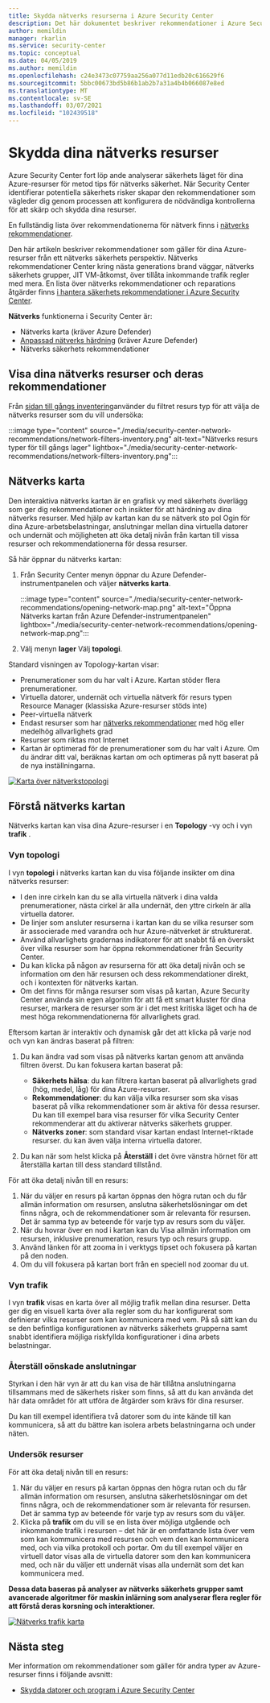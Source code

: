 ```yaml
---
title: Skydda nätverks resurserna i Azure Security Center
description: Det här dokumentet beskriver rekommendationer i Azure Security Center som hjälper dig att skydda dina Azure-nätverks resurser och hålla dig informerad om säkerhets principer.
author: memildin
manager: rkarlin
ms.service: security-center
ms.topic: conceptual
ms.date: 04/05/2019
ms.author: memildin
ms.openlocfilehash: c24e3473c07759aa256a077d11edb20c616629f6
ms.sourcegitcommit: 5bbc00673bd5b86b1ab2b7a31a4b4b066087e8ed
ms.translationtype: MT
ms.contentlocale: sv-SE
ms.lasthandoff: 03/07/2021
ms.locfileid: "102439518"
---
```

# <a name="protect-your-network-resources"></a>Skydda dina nätverks resurser
Azure Security Center fort löp ande analyserar säkerhets läget för dina Azure-resurser för metod tips för nätverks säkerhet. När Security Center identifierar potentiella säkerhets risker skapar den rekommendationer som vägleder dig genom processen att konfigurera de nödvändiga kontrollerna för att skärp och skydda dina resurser.

En fullständig lista över rekommendationerna för nätverk finns i [nätverks rekommendationer](recommendations-reference.md#recs-networking).

Den här artikeln beskriver rekommendationer som gäller för dina Azure-resurser från ett nätverks säkerhets perspektiv. Nätverks rekommendationer Center kring nästa generations brand väggar, nätverks säkerhets grupper, JIT VM-åtkomst, över tillåta inkommande trafik regler med mera. En lista över nätverks rekommendationer och reparations åtgärder finns [i hantera säkerhets rekommendationer i Azure Security Center](security-center-recommendations.md).

**Nätverks** funktionerna i Security Center är: 

- Nätverks karta (kräver Azure Defender)
- [Anpassad nätverks härdning](security-center-adaptive-network-hardening.md) (kräver Azure Defender)
- Nätverks säkerhets rekommendationer
 
## <a name="view-your-networking-resources-and-their-recommendations"></a>Visa dina nätverks resurser och deras rekommendationer

Från [sidan till gångs inventering](asset-inventory.md)använder du filtret resurs typ för att välja de nätverks resurser som du vill undersöka:

:::image type="content" source="./media/security-center-network-recommendations/network-filters-inventory.png" alt-text="Nätverks resurs typer för till gångs lager" lightbox="./media/security-center-network-recommendations/network-filters-inventory.png":::


## <a name="network-map"></a>Nätverks karta

Den interaktiva nätverks kartan är en grafisk vy med säkerhets överlägg som ger dig rekommendationer och insikter för att härdning av dina nätverks resurser. Med hjälp av kartan kan du se nätverk sto pol Ogin för dina Azure-arbetsbelastningar, anslutningar mellan dina virtuella datorer och undernät och möjligheten att öka detalj nivån från kartan till vissa resurser och rekommendationerna för dessa resurser.

Så här öppnar du nätverks kartan:

1. Från Security Center menyn öppnar du Azure Defender-instrumentpanelen och väljer **nätverks karta**.

    :::image type="content" source="./media/security-center-network-recommendations/opening-network-map.png" alt-text="Öppna Nätverks kartan från Azure Defender-instrumentpanelen" lightbox="./media/security-center-network-recommendations/opening-network-map.png":::

1. Välj menyn **lager** Välj **topologi**.
 
Standard visningen av Topology-kartan visar:

- Prenumerationer som du har valt i Azure. Kartan stöder flera prenumerationer.
- Virtuella datorer, undernät och virtuella nätverk för resurs typen Resource Manager (klassiska Azure-resurser stöds inte)
- Peer-virtuella nätverk
- Endast resurser som har [nätverks rekommendationer](security-center-recommendations.md) med hög eller medelhög allvarlighets grad  
- Resurser som riktas mot Internet
- Kartan är optimerad för de prenumerationer som du har valt i Azure. Om du ändrar ditt val, beräknas kartan om och optimeras på nytt baserat på de nya inställningarna.  

[![Karta över nätverkstopologi](./media/security-center-network-recommendations/network-map-info.png)](./media/security-center-network-recommendations/network-map-info.png#lightbox)

## <a name="understanding-the-network-map"></a>Förstå nätverks kartan

Nätverks kartan kan visa dina Azure-resurser i en **Topology** -vy och i vyn **trafik** . 

### <a name="the-topology-view"></a>Vyn topologi

I vyn **topologi** i nätverks kartan kan du visa följande insikter om dina nätverks resurser:

- I den inre cirkeln kan du se alla virtuella nätverk i dina valda prenumerationer, nästa cirkel är alla undernät, den yttre cirkeln är alla virtuella datorer.
- De linjer som ansluter resurserna i kartan kan du se vilka resurser som är associerade med varandra och hur Azure-nätverket är strukturerat. 
- Använd allvarlighets gradernas indikatorer för att snabbt få en översikt över vilka resurser som har öppna rekommendationer från Security Center.
- Du kan klicka på någon av resurserna för att öka detalj nivån och se information om den här resursen och dess rekommendationer direkt, och i kontexten för nätverks kartan.  
- Om det finns för många resurser som visas på kartan, Azure Security Center använda sin egen algoritm för att få ett smart kluster för dina resurser, markera de resurser som är i det mest kritiska läget och ha de mest höga rekommendationerna för allvarlighets grad. 

Eftersom kartan är interaktiv och dynamisk går det att klicka på varje nod och vyn kan ändras baserat på filtren:

1. Du kan ändra vad som visas på nätverks kartan genom att använda filtren överst. Du kan fokusera kartan baserat på:

   -  **Säkerhets hälsa**: du kan filtrera kartan baserat på allvarlighets grad (hög, medel, låg) för dina Azure-resurser.
   - **Rekommendationer**: du kan välja vilka resurser som ska visas baserat på vilka rekommendationer som är aktiva för dessa resurser. Du kan till exempel bara visa resurser för vilka Security Center rekommenderar att du aktiverar nätverks säkerhets grupper.
   - **Nätverks zoner**: som standard visar kartan endast Internet-riktade resurser. du kan även välja interna virtuella datorer.
 
2. Du kan när som helst klicka på **Återställ** i det övre vänstra hörnet för att återställa kartan till dess standard tillstånd.

För att öka detalj nivån till en resurs:

1. När du väljer en resurs på kartan öppnas den högra rutan och du får allmän information om resursen, anslutna säkerhetslösningar om det finns några, och de rekommendationer som är relevanta för resursen. Det är samma typ av beteende för varje typ av resurs som du väljer. 
2. När du hovrar över en nod i kartan kan du Visa allmän information om resursen, inklusive prenumeration, resurs typ och resurs grupp.
3. Använd länken för att zooma in i verktygs tipset och fokusera på kartan på den noden. 
4. Om du vill fokusera på kartan bort från en speciell nod zoomar du ut.

### <a name="the-traffic-view"></a>Vyn trafik

I vyn **trafik** visas en karta över all möjlig trafik mellan dina resurser. Detta ger dig en visuell karta över alla regler som du har konfigurerat som definierar vilka resurser som kan kommunicera med vem. På så sätt kan du se den befintliga konfigurationen av nätverks säkerhets grupperna samt snabbt identifiera möjliga riskfyllda konfigurationer i dina arbets belastningar.

### <a name="uncover-unwanted-connections"></a>Återställ oönskade anslutningar

Styrkan i den här vyn är att du kan visa de här tillåtna anslutningarna tillsammans med de säkerhets risker som finns, så att du kan använda det här data området för att utföra de åtgärder som krävs för dina resurser. 

Du kan till exempel identifiera två datorer som du inte kände till kan kommunicera, så att du bättre kan isolera arbets belastningarna och under näten.

### <a name="investigate-resources"></a>Undersök resurser

För att öka detalj nivån till en resurs:

1. När du väljer en resurs på kartan öppnas den högra rutan och du får allmän information om resursen, anslutna säkerhetslösningar om det finns några, och de rekommendationer som är relevanta för resursen. Det är samma typ av beteende för varje typ av resurs som du väljer. 
2. Klicka på **trafik** om du vill se en lista över möjliga utgående och inkommande trafik i resursen – det här är en omfattande lista över vem som kan kommunicera med resursen och vem den kan kommunicera med, och via vilka protokoll och portar. Om du till exempel väljer en virtuell dator visas alla de virtuella datorer som den kan kommunicera med, och när du väljer ett undernät visas alla undernät som det kan kommunicera med.

**Dessa data baseras på analyser av nätverks säkerhets grupper samt avancerade algoritmer för maskin inlärning som analyserar flera regler för att förstå deras korsning och interaktioner.** 

[![Nätverks trafik karta](./media/security-center-network-recommendations/network-map-traffic.png)](./media/security-center-network-recommendations/network-map-traffic.png#lightbox)


## <a name="next-steps"></a>Nästa steg

Mer information om rekommendationer som gäller för andra typer av Azure-resurser finns i följande avsnitt:

- [Skydda datorer och program i Azure Security Center](./asset-inventory.md)